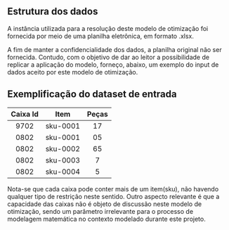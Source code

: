 ## Estrutura dos dados

A instância utilizada para a resolução deste modelo de otimização foi fornecida por meio de uma planilha eletrônica, em formato .xlsx.

A fim de manter a confidencialidade dos dados, a planilha original não ser fornecida. Contudo, com o objetivo de dar ao leitor a possibilidade de replicar a aplicação do modelo, forneço, abaixo, um exemplo do input de dados aceito por este modelo de otimização.

## Exemplificação do dataset de entrada

| **Caixa Id** 	| **Item** 	| **Peças** 	|
|:------------:	|:--------:	|:---------:	|
|     9702     	| sku-0001 	|     17    	|
|     0802     	| sku-0001 	|     05    	|
|     0802     	| sku-0002 	|     65    	|
|     0802     	| sku-0003 	|     7     	|
|     0802     	| sku-0004 	|     5     	|

Nota-se que cada caixa pode conter mais de um item(sku), não havendo qualquer tipo de restrição neste sentido. Outro aspecto relevante é que a capacidade das caixas não é objeto de discussão neste modelo de otimização, sendo um parâmetro irrelevante para o processo de modelagem matemática no contexto modelado durante este projeto.